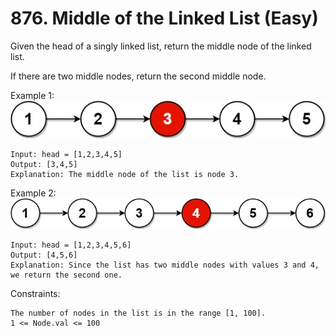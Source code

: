 # 876. Middle of the Linked List (Easy)

Given the head of a singly linked list, return the middle node of the linked list.

If there are two middle nodes, return the second middle node.

Example 1: <br>
![Alt text](image.png)
```
Input: head = [1,2,3,4,5]
Output: [3,4,5]
Explanation: The middle node of the list is node 3.
```

Example 2: <br>
![Alt text](image-1.png)
```
Input: head = [1,2,3,4,5,6]
Output: [4,5,6]
Explanation: Since the list has two middle nodes with values 3 and 4, we return the second one.
```

Constraints:
```
The number of nodes in the list is in the range [1, 100].
1 <= Node.val <= 100
```